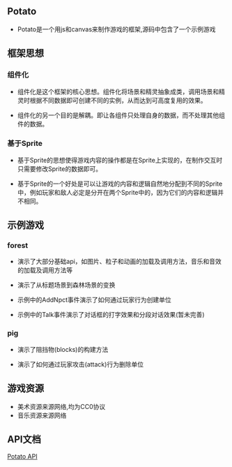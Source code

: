 ## Potato

   * Potato是一个用js和canvas来制作游戏的框架,源码中包含了一个示例游戏

## 框架思想

  ### 组件化

   * 组件化是这个框架的核心思想。组件化将场景和精灵抽象成类，调用场景和精灵时根据不同数据即可创建不同的实例，从而达到可高度复用的效果。

   * 组件化的另一个目的是解耦。即让各组件只处理自身的数据，而不处理其他组件的数据。

  ### 基于Sprite

   * 基于Sprite的思想使得游戏内容的操作都是在Sprite上实现的，在制作交互时只需要修改Sprite的数据即可。  

   * 基于Sprite的一个好处是可以让游戏的内容和逻辑自然地分配到不同的Sprite中，例如玩家和敌人必定是分开在两个Sprite中的，因为它们的内容和逻辑并不相同。

## 示例游戏

   ### forest

   * 演示了大部分基础api，如图片、粒子和动画的加载及调用方法，音乐和音效的加载及调用方法等

   * 演示了从标题场景到森林场景的变换

   * 示例中的AddNpct事件演示了如何通过玩家行为创建单位

   * 示例中的Talk事件演示了对话框的打字效果和分段对话效果(暂未完善)

   ### pig

   * 演示了阻挡物(blocks)的构建方法

   * 演示了如何通过玩家攻击(attack)行为删除单位

## 游戏资源

   * 美术资源来源网络,均为CC0协议
   * 音乐资源来源网络

## API文档

   [Potato API](https://www.yuque.com/books/share/662514e0-513d-44b6-9f95-343b279351b8?#)
